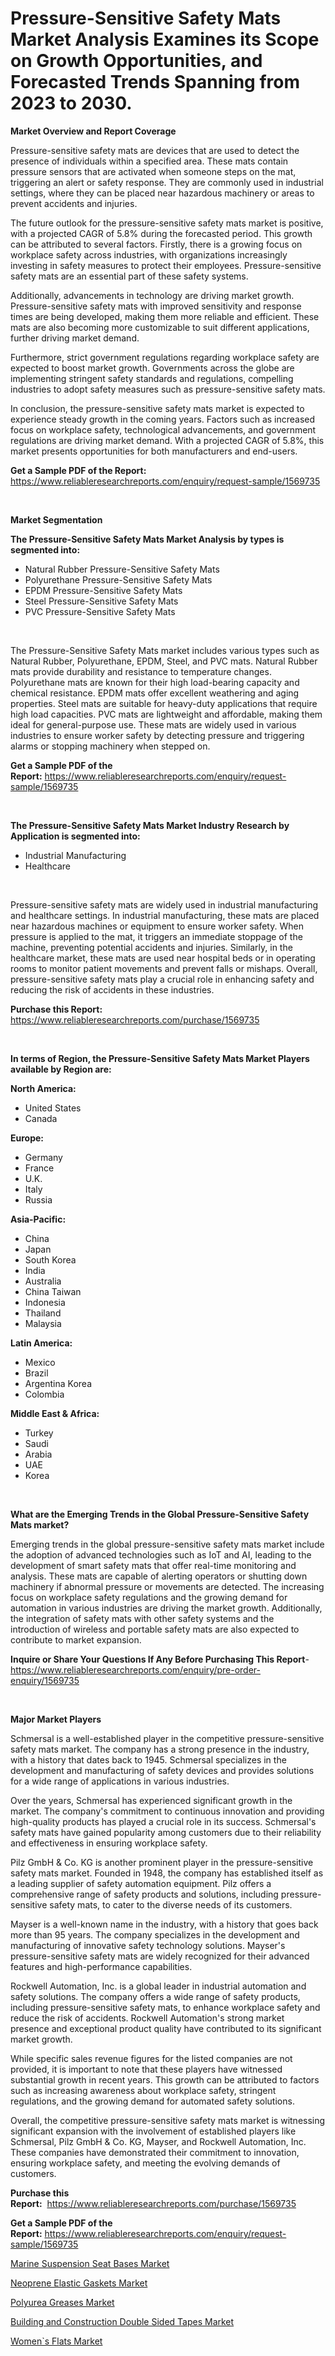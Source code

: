 <p><h1>Pressure-Sensitive Safety Mats Market Analysis Examines its Scope on Growth Opportunities, and Forecasted Trends Spanning from 2023 to 2030.</h1></p><p><strong>Market Overview and Report Coverage</strong></p>
<p><p>Pressure-sensitive safety mats are devices that are used to detect the presence of individuals within a specified area. These mats contain pressure sensors that are activated when someone steps on the mat, triggering an alert or safety response. They are commonly used in industrial settings, where they can be placed near hazardous machinery or areas to prevent accidents and injuries.</p><p>The future outlook for the pressure-sensitive safety mats market is positive, with a projected CAGR of 5.8% during the forecasted period. This growth can be attributed to several factors. Firstly, there is a growing focus on workplace safety across industries, with organizations increasingly investing in safety measures to protect their employees. Pressure-sensitive safety mats are an essential part of these safety systems.</p><p>Additionally, advancements in technology are driving market growth. Pressure-sensitive safety mats with improved sensitivity and response times are being developed, making them more reliable and efficient. These mats are also becoming more customizable to suit different applications, further driving market demand.</p><p>Furthermore, strict government regulations regarding workplace safety are expected to boost market growth. Governments across the globe are implementing stringent safety standards and regulations, compelling industries to adopt safety measures such as pressure-sensitive safety mats.</p><p>In conclusion, the pressure-sensitive safety mats market is expected to experience steady growth in the coming years. Factors such as increased focus on workplace safety, technological advancements, and government regulations are driving market demand. With a projected CAGR of 5.8%, this market presents opportunities for both manufacturers and end-users.</p></p>
<p><strong>Get a Sample PDF of the Report:</strong> <a href="https://www.reliableresearchreports.com/enquiry/request-sample/1569735">https://www.reliableresearchreports.com/enquiry/request-sample/1569735</a></p>
<p>&nbsp;</p>
<p><strong>Market Segmentation</strong></p>
<p><strong>The Pressure-Sensitive Safety Mats Market Analysis by types is segmented into:</strong></p>
<p><ul><li>Natural Rubber Pressure-Sensitive Safety Mats</li><li>Polyurethane Pressure-Sensitive Safety Mats</li><li>EPDM Pressure-Sensitive Safety Mats</li><li>Steel Pressure-Sensitive Safety Mats</li><li>PVC Pressure-Sensitive Safety Mats</li></ul></p>
<p>&nbsp;</p>
<p><p>The Pressure-Sensitive Safety Mats market includes various types such as Natural Rubber, Polyurethane, EPDM, Steel, and PVC mats. Natural Rubber mats provide durability and resistance to temperature changes. Polyurethane mats are known for their high load-bearing capacity and chemical resistance. EPDM mats offer excellent weathering and aging properties. Steel mats are suitable for heavy-duty applications that require high load capacities. PVC mats are lightweight and affordable, making them ideal for general-purpose use. These mats are widely used in various industries to ensure worker safety by detecting pressure and triggering alarms or stopping machinery when stepped on.</p></p>
<p><strong>Get a Sample PDF of the Report:</strong>&nbsp;<a href="https://www.reliableresearchreports.com/enquiry/request-sample/1569735">https://www.reliableresearchreports.com/enquiry/request-sample/1569735</a></p>
<p>&nbsp;</p>
<p><strong>The Pressure-Sensitive Safety Mats Market Industry Research by Application is segmented into:</strong></p>
<p><ul><li>Industrial Manufacturing</li><li>Healthcare</li></ul></p>
<p>&nbsp;</p>
<p><p>Pressure-sensitive safety mats are widely used in industrial manufacturing and healthcare settings. In industrial manufacturing, these mats are placed near hazardous machines or equipment to ensure worker safety. When pressure is applied to the mat, it triggers an immediate stoppage of the machine, preventing potential accidents and injuries. Similarly, in the healthcare market, these mats are used near hospital beds or in operating rooms to monitor patient movements and prevent falls or mishaps. Overall, pressure-sensitive safety mats play a crucial role in enhancing safety and reducing the risk of accidents in these industries.</p></p>
<p><strong>Purchase this Report:</strong>&nbsp; <a href="https://www.reliableresearchreports.com/purchase/1569735">https://www.reliableresearchreports.com/purchase/1569735</a></p>
<p>&nbsp;</p>
<p><strong>In terms of Region, the Pressure-Sensitive Safety Mats Market Players available by Region are:</strong></p>
<p>
    <p> <strong> North America: </strong>
        <ul>
            <li>United States</li>
            <li>Canada</li>
        </ul>
        </p> 
    <p> <strong> Europe: </strong>
        <ul>
            <li>Germany</li>
            <li>France</li>
            <li>U.K.</li>
            <li>Italy</li>
            <li>Russia</li>
        </ul>
        </p> 
    <p> <strong> Asia-Pacific: </strong>
        <ul>
            <li>China</li>
            <li>Japan</li>
            <li>South Korea</li>
            <li>India</li>
            <li>Australia</li>
            <li>China Taiwan</li>
            <li>Indonesia</li>
            <li>Thailand</li>
            <li>Malaysia</li>
        </ul>
        </p> 
    <p> <strong> Latin America: </strong>
        <ul>
            <li>Mexico</li>
            <li>Brazil</li>
            <li>Argentina Korea</li>
            <li>Colombia</li>
        </ul>
        </p> 
    <p> <strong> Middle East & Africa: </strong>
        <ul>
            <li>Turkey</li>
            <li>Saudi</li>
            <li>Arabia</li>
            <li>UAE</li>
            <li>Korea</li>
        </ul>
    </p>
    </p>
<p>&nbsp;</p>
<p><strong>What are the Emerging Trends in the Global Pressure-Sensitive Safety Mats market?</strong></p>
<p><p>Emerging trends in the global pressure-sensitive safety mats market include the adoption of advanced technologies such as IoT and AI, leading to the development of smart safety mats that offer real-time monitoring and analysis. These mats are capable of alerting operators or shutting down machinery if abnormal pressure or movements are detected. The increasing focus on workplace safety regulations and the growing demand for automation in various industries are driving the market growth. Additionally, the integration of safety mats with other safety systems and the introduction of wireless and portable safety mats are also expected to contribute to market expansion.</p></p>
<p><strong>Inquire or Share Your Questions If Any Before Purchasing This Report</strong>- <a href="https://www.reliableresearchreports.com/enquiry/pre-order-enquiry/1569735">https://www.reliableresearchreports.com/enquiry/pre-order-enquiry/1569735</a></p>
<p>&nbsp;</p>
<p><strong>Major Market Players</strong></p>
<p><p>Schmersal is a well-established player in the competitive pressure-sensitive safety mats market. The company has a strong presence in the industry, with a history that dates back to 1945. Schmersal specializes in the development and manufacturing of safety devices and provides solutions for a wide range of applications in various industries.</p><p>Over the years, Schmersal has experienced significant growth in the market. The company's commitment to continuous innovation and providing high-quality products has played a crucial role in its success. Schmersal's safety mats have gained popularity among customers due to their reliability and effectiveness in ensuring workplace safety.</p><p>Pilz GmbH & Co. KG is another prominent player in the pressure-sensitive safety mats market. Founded in 1948, the company has established itself as a leading supplier of safety automation equipment. Pilz offers a comprehensive range of safety products and solutions, including pressure-sensitive safety mats, to cater to the diverse needs of its customers.</p><p>Mayser is a well-known name in the industry, with a history that goes back more than 95 years. The company specializes in the development and manufacturing of innovative safety technology solutions. Mayser's pressure-sensitive safety mats are widely recognized for their advanced features and high-performance capabilities.</p><p>Rockwell Automation, Inc. is a global leader in industrial automation and safety solutions. The company offers a wide range of safety products, including pressure-sensitive safety mats, to enhance workplace safety and reduce the risk of accidents. Rockwell Automation's strong market presence and exceptional product quality have contributed to its significant market growth.</p><p>While specific sales revenue figures for the listed companies are not provided, it is important to note that these players have witnessed substantial growth in recent years. This growth can be attributed to factors such as increasing awareness about workplace safety, stringent regulations, and the growing demand for automated safety solutions.</p><p>Overall, the competitive pressure-sensitive safety mats market is witnessing significant expansion with the involvement of established players like Schmersal, Pilz GmbH & Co. KG, Mayser, and Rockwell Automation, Inc. These companies have demonstrated their commitment to innovation, ensuring workplace safety, and meeting the evolving demands of customers.</p></p>
<p><strong>Purchase this Report:</strong>&nbsp;&nbsp;<a href="https://www.reliableresearchreports.com/purchase/1569735">https://www.reliableresearchreports.com/purchase/1569735</a></p>
<p></p>
<p><strong>Get a Sample PDF of the Report:</strong>&nbsp;<a href="https://www.reliableresearchreports.com/enquiry/request-sample/1569735">https://www.reliableresearchreports.com/enquiry/request-sample/1569735</a></p>
<p><p><a href="https://github.com/mahnoor2003/Market-Research-Report-List-1/blob/main/marine-suspension-seat-bases-market.md">Marine Suspension Seat Bases Market</a></p><p><a href="https://medium.com/@reportmines/neoprene-elastic-gaskets-market-share-evolution-and-market-growth-trends-2023-2030-20f29f7e79a5">Neoprene Elastic Gaskets Market</a></p><p><a href="https://github.com/abdelrhmankishk22/Market-Research-Report-List-1/blob/main/polyurea-greases-market.md">Polyurea Greases Market</a></p><p><a href="https://medium.com/@viksingh034/building-and-construction-double-sided-tapes-market-insight-market-trends-growth-forecasted-from-e484e525d303">Building and Construction Double Sided Tapes Market</a></p><p><a href="https://www.linkedin.com/pulse/womens-flats-market-size-growth-forecast-from-2023-2030/">Women`s Flats Market</a></p></p>